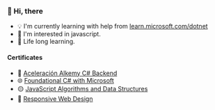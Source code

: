 ### 👋 Hi, there

- 💡 I'm currently learning with help from [learn.microsoft.com/dotnet](https://learn.microsoft.com/en-us/dotnet/)
- 👀 I'm interested in javascript.
- 🌱 Life long learning.

#### Certificates
- 🏃 [Aceleración Alkemy C# Backend](https://assets.alkemy.org/certificates/auth0%7C62c475a870a3683402504371/ACCELERATION_CERTIFICATE/fabf5fc1-d136-4b36-a01d-6a84ae84e25d.pdf)
- 🌐 [Foundational C# with Microsoft](https://www.freecodecamp.org/certification/olezdev/foundational-c-sharp-with-microsoft)
- 🟡 [JavaScript Algorithms and Data Structures](https://www.freecodecamp.org/certification/olezdev/javascript-algorithms-and-data-structures)
- 🎨 [Responsive Web Design](https://www.freecodecamp.org/certification/olezdev/responsive-web-design)
 
<!---
olezdev/olezdev is a ✨ special ✨ repository because its `README.md` (this file) appears on your GitHub profile.
You can click the Preview link to take a look at your changes.
--->
